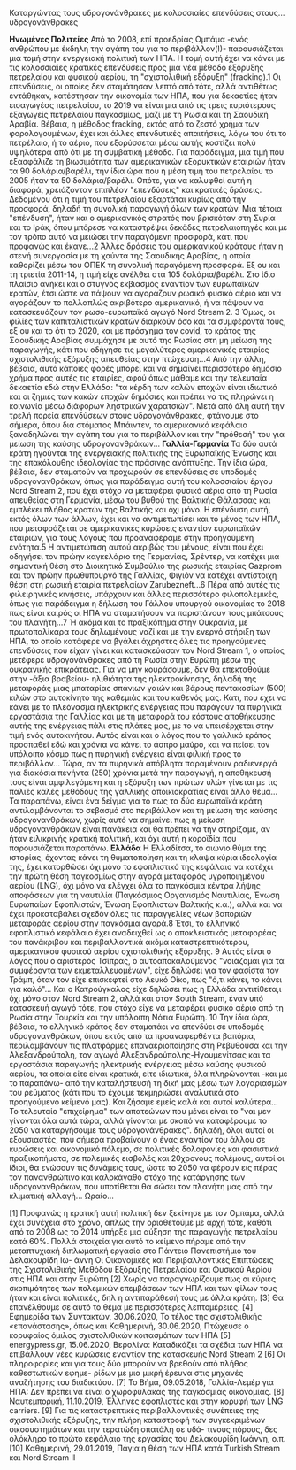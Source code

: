 Καταργώντας τους υδρογονάνθρακες με κολοσσιαίες επενδύσεις στους... υδρογονάνθρακες

**Ηνωμένες Πολιτείες**
Από το 2008, επί προεδρίας Ομπάμα -ενός ανθρώπου με έκδηλη την αγάπη του για το περιβάλλον(!)- παρουσιάζεται μια τομή στην ενεργειακή πολιτική των ΗΠΑ. Η τομή αυτή έχει να κάνει με τις κολοσσιαίες κρατικές επενδύσεις προς μια νέα μέθοδο εξόρυξης πετρελαίου και φυσικού αερίου, τη "σχιστολιθική εξόρυξη" (fracking).1
Οι επενδύσεις, οι οποίες δεν σταμάτησαν λεπτό από τότε, αλλά αντιθέτως εντάθηκαν, κατέστησαν την οικονομία των ΗΠΑ, που για δεκαετίες ήταν εισαγωγέας πετρελαίου, το 2019 να είναι μια από τις τρεις κυριότερους εξαγωγείς πετρελαίου παγκοσμίως, μαζί με τη Ρωσία και τη Σαουδική Αραβία.
Βέβαια, η μέθοδος fracking, εκτός από το ζεστό χρήμα των φορολογουμένων, έχει και άλλες επενδυτικές απαιτήσεις, λόγω του ότι το πετρέλαιο, ή το αέριο, που εξορύσσεται μέσω αυτής κοστίζει πολύ υψηλότερα από ότι με τη συμβατική μέθοδο. Για παράδειγμα, μια τιμή που εξασφάλιζε τη βιωσιμότητα των αμερικανικών εξορυκτικών εταιριών ήταν τα 90 δολάρια/βαρέλι, την ίδια ώρα που η μέση τιμή του πετρελαίου το 2005 ήταν τα 50 δολάρια/βαρέλι. Οπότε, για να καλυφθεί αυτή η διαφορά, χρειάζονταν επιπλέον "επενδύσεις" και κρατικές δράσεις.
Δεδομένου ότι η τιμή του πετρελαίου εξαρτάται κυρίως από την προσφορά, δηλαδή τη συνολική παραγωγή όλων των κρατών. Μια τέτοια "επένδυση", ήταν και ο αμερικανικός στρατός που βρισκόταν στη Συρία και το Ιράκ, όπου μπόρεσε να καταστρέψει δεκάδες πετρελαιοπηγές και με τον τρόπο αυτό να μειώσει την παραγόμενη προσφορά, κάτι που προφανώς και έκανε...2
Άλλες δράσεις του αμερικανικού κράτους ήταν η στενή συνεργασία με τη χούντα της Σαουδικής Αραβίας, η οποία καθορίζει μέσω του ΟΠΕΚ τη συνολική παραγόμενη προσφορά. Εξ ου και τη τριετία 2011-14, η τιμή είχε ανέλθει στα 105 δολάρια/βαρέλι. Στο ίδιο πλαίσιο ανήκει και ο στυγνός εκβιασμός εναντίον των ευρωπαϊκών κρατών, έτσι ώστε να πάψουν να αγοράζουν ρωσικό φυσικό αέριο και να αγοράζουν το πολλαπλώς ακριβότερο αμερικανικό, ή να πάψουν να κατασκευάζουν τον ρωσο-ευρωπαϊκό αγωγό Nord Stream 2. 3
Όμως, οι φιλίες των καπιταλιστικών κρατών διαρκούν όσο και τα συμφέροντά τους, εξ ου και το ότι το 2020, και με πρόσχημα τον covid, το κράτος της Σαουδικής Αραβίας συμμάχησε με αυτό της Ρωσίας στη μη μείωση της παραγωγής, κάτι που οδήγησε τις μεγαλύτερες αμερικανικές εταιρίες σχιστολιθικής εξόρυξης απευθείας στην πτώχευση...4
Από την άλλη, βέβαια, αυτό κάποιες φορές μπορεί και να σημαίνει περισσότερο δημόσιο χρήμα προς αυτές τις εταιρίες, αφού όπως μάθαμε και την τελευταία δεκαετία εδώ στην Ελλάδα: "τα κέρδη των καλών εποχών είναι ιδιωτικά και οι ζημιές των κακών εποχών δημόσιες και πρέπει να τις πληρώνει η κοινωνία μέσω διάφορων ληστρικών χαρατσιών".
Μετά από όλη αυτή την τρελή πορεία επενδύσεων στους υδρογονάνθρακες, φτάνουμε στο σήμερα, όπου δια στόματος Μπάιντεν, το αμερικανικό κεφάλαιο ξαναδηλώνει την αγάπη του για το περιβάλλον και την "πρόθεσή" του για μείωση της καύσης υδρογονανθράκων...
**Γαλλία-Γερμανία**
Τα δύο αυτά κράτη ηγούνται της ενεργειακής πολιτικής της Ευρωπαϊκής Ένωσης και της επακόλουθης ιδεολογίας της πράσινης ανάπτυξης. Την ίδια ώρα, βέβαια, δεν σταματούν να προχωρούν σε επενδύσεις σε υποδομές υδρογονανθράκων, όπως για παράδειγμα αυτή του κολοσσιαίου έργου Nord Stream 2, που έχει στόχο να μεταφέρει φυσικό αέριο από τη Ρωσία απευθείας στη Γερμανία, μέσω του βυθού της Βαλτικής Θάλασσας και εμπλέκει πλήθος κρατών της Βαλτικής και όχι μόνο.
Η επένδυση αυτή, εκτός όλων των άλλων, έχει και να αντιμετωπίσει και το μένος των ΗΠΑ, που μεταφράζεται σε αμερικανικές κυρώσεις εναντίον ευρωπαϊκών εταιριών, για τους λόγους που προαναφέραμε στην προηγούμενη ενότητα.5 Η αντιμετώπιση αυτού ακριβώς του μένους, είναι που έχει οδηγήσει τον πρώην καγκελάριο της Γερμανίας, Σρέντερ, να κατέχει μια σημαντική θέση στο Διοικητικό Συμβούλιο της ρωσικής εταιρίας Gazprom και τον πρώην πρωθυπουργό της Γαλλίας, Φιγιόν να κατέχει αντίστοιχη θέση στη ρωσική εταιρία πετρελαίων Zarubezneft...6
Πέρα από αυτές τις φιλειρηνικές κινήσεις, υπάρχουν και άλλες περισσότερο φιλοπολεμικές, όπως για παράδειγμα η δήλωση του Γάλλου υπουργού οικονομίας το 2018 πως είναι καιρός οι ΗΠΑ να σταματήσουν να παριστάνουν τους μπάτσους του πλανήτη...7 Ή ακόμα και το πραξικόπημα στην Ουκρανία, με πρωτοπαλίκαρα τους δηλωμένους ναζί και με την ενεργό στήριξη των ΗΠΑ, το οποίο κατάφερε να βγάλει άχρηστες όλες τις προηγούμενες επενδύσεις που είχαν γίνει και κατασκεύασαν τον Nord Stream 1, ο οποίος μετέφερε υδρογονάνθρακες από τη Ρωσία στην Ευρώπη μέσω της ουκρανικής επικράτειας.
Για να μην κουράσουμε, δεν θα επεκταθούμε στην -άξια βραβείου- ηλιθιότητα της ηλεκτροκίνησης, δηλαδή της μεταφοράς μιας μπαταρίας σπάνιων γαιών και βάρους πεντακοσίων (500) κιλών στο αυτοκίνητο της καθεμιάς και του καθενός μας. Κάτι, που έχει να κάνει με το πλεόνασμα ηλεκτρικής ενέργειας που παράγουν τα πυρηνικά εργοστάσια της Γαλλίας και με τη μεταφορά του κόστους αποθήκευσης αυτής της ενέργειας πάλι στις πλάτες μας, με το να υπεισέρχεται στην τιμή ενός αυτοκινήτου. Αυτός είναι και ο λόγος που το γαλλικό κράτος προσπαθεί εδώ και χρόνια να κάνει το άσπρο μαύρο, και να πείσει τον υπόλοιπο κόσμο πως η πυρηνική ενέργεια είναι φιλική προς το περιβάλλον... Τώρα, αν τα πυρηνικά απόβλητα παραμένουν ραδιενεργά για διακόσια πενήντα (250) χρόνια μετά την παραγωγή, η αποθήκευσή τους είναι αμφιλεγόμενη και η εξόρυξη των πρώτων υλών γίνεται με τις παλιές καλές μεθόδους της γαλλικής αποικιοκρατίας είναι άλλο θέμα...
Τα παραπάνω, είναι ένα δείγμα για το πως τα δύο ευρωπαϊκά κράτη αντιλαμβάνονται το σεβασμό στο περιβάλλον και τη μείωση της καύσης υδρογονανθράκων, χωρίς αυτό να σημαίνει πως η μείωση υδρογονανθράκων είναι πανάκεια και θα πρέπει να την στηρίζαμε, αν ήταν ειλικρινής κρατική πολιτική, και όχι αυτή η κοροϊδία που παρουσιάζεται παραπάνω.
**Ελλάδα**
Η Ελλαδίτσα, το αιώνιο θύμα της ιστορίας, έχοντας κάνει τη θυματοποίηση και τη κλάψα κύρια ιδεολογία της, έχει κατορθώσει όχι μόνο το εφοπλιστικό της κεφάλαιο να κατέχει την πρώτη θέση παγκοσμίως στην αγορά μεταφοράς υγροποιημένου αερίου (LNG), όχι μόνο να ελέγχει όλα τα παγκόσμια κέντρα λήψης αποφάσεων για τη ναυτιλία (Παγκόσμιος Οργανισμός Ναυτιλίας, Ένωση Ευρωπαίων Εφοπλιστών, Ένωση Εφοπλιστών Βαλτικής κ.α.), αλλά και να έχει προκαταβάλει σχεδόν όλες τις παραγγελίες νέων βαποριών μεταφοράς αερίου στην παγκόσμια αγορά.8
Έτσι, το ελληνικό εφοπλιστικό κεφάλαιο έχει αναδειχθεί ως ο αποκλειστικός μεταφορέας του πανάκριβου και περιβαλλοντικά ακόμα καταστρεπτικότερου, αμερικανικού φυσικού αερίου σχιστολιθικής εξόρυξης. 9
Αυτός είναι ο λόγος που ο αριστερός Τσίπρας, ο αυτοαποκαλούμενος "νοιάζομαι για τα συμφέροντα των εκμεταλλευομένων", είχε δηλώσει για τον φασίστα τον Τράμπ, όταν τον είχε επισκεφτεί στο Λευκό Οίκο, πως "ό,τι κάνει, το κάνει για καλό"... Και ο Κατρούγκαλος είχε δηλώσει πως η Ελλάδα αντιτίθετα,ι όχι μόνο στον Nord Stream 2, αλλά και στον South Stream, έναν υπό κατασκευή αγωγό τότε, που στόχο είχε να μεταφέρει φυσικό αέριο από τη Ρωσία στην Τουρκία και την υπόλοιπη Νότια Ευρώπη. 10
Την ίδια ώρα, βέβαια, το ελληνικό κράτος δεν σταματάει να επενδύει σε υποδομές υδρογονανθράκων, όπου εκτός από τα προαναφερθέντα βαπόρια, περιλαμβάνουν τις πλατφόρμες επαναεριοποίησης στη Ρεβυθούσα και την Αλεξανδρούπολη, τον αγωγό Αλεξανδρούπολης-Ηγουμενίτσας και τα εργοστάσια παραγωγής ηλεκτρικής ενέργειας μέσω καύσης φυσικού αερίου, τα οποία είτε είναι κρατικά, είτε ιδιωτικά, όλα πληρώνονται -και με το παραπάνω- από την καταλήστευσή τη δική μας  μέσω των λογαριασμών του ρεύματος (κάτι που το έχουμε τεκμηριώσει αναλυτικά στο προηγούμενο κείμενό μας).
Και ζήσαμε εμείς καλά και αυτοί καλύτερα...
Το τελευταίο "επιχείρημα" των απατεώνων που μένει είναι το "ναι μεν γίνονται όλα αυτά τώρα, αλλά γίνονται με σκοπό να καταφέρουμε το 2050 να καταργήσουμε τους υδρογονάνθρακες".
δηλαδή, όλοι αυτοί οι εξουσιαστές, που σήμερα προβαίνουν ο ένας εναντίον του άλλου σε κυρώσεις και οικονομικό πόλεμο, σε πολιτικές δολοφονίες και φασιστικά πραξικοπήματα, σε πολεμικές εισβολές και 20χρονους πολέμους, αυτοί οι ίδιοι, θα ενώσουν τις δυνάμεις τους, ώστε το 2050 να φέρουν εις πέρας τον πανανθρώπινο και καλοκάγαθο στόχο της κατάργησης των υδρογονανθράκων, που υποτίθεται θα σώσει τον πλανήτη μας από την κλιματική αλλαγή...
Ωραίο...


[1] Προφανώς η κρατική αυτή πολιτική δεν ξεκίνησε με τον Ομπάμα, αλλά έχει συνέχεια
στο χρόνο, απλώς την οριοθετούμε με αρχή τότε, καθότι από το 2008 ως το 2014 υπήρξε μια
αύξηση της παραγωγής πετρελαίου κατά 60%. Πολλά στοιχεία για αυτό το κείμενο πήραμε
από την μεταπτυχιακή διπλωματική εργασία στο Πάντειο Πανεπιστήμιο του Δελακουρίδη Ιω-
άννη Οι Οικονομικές και Περιβαλλοντικές Επιπτώσεις της Σχιστολιθικής Μεθόδου Εξόρυξης
Πετρελαίου και Φυσικού Αερίου στις ΗΠΑ και στην Ευρώπη
[2] Χωρίς να παραγνωρίζουμε πως οι κύριες σκοπιμότητες των πολεμικών επεμβάσεων των
ΗΠΑ και των φίλων τους ήταν και είναι πολιτικές, δηλ η αντιπαράθεσή τους με άλλα κράτη.
[3] Θα επανέλθουμε σε αυτό το θέμα με περισσότερες λεπτομέρειες.
[4] Εφημερίδα των Συντακτών, 30.06.2020, Το τέλος της σχιστολιθικής «επανάστασης»,
όπως και Καθημερινή, 30.06.2020, Πτώχευσε ο κορυφαίος όμιλος σχιστολιθικών
κοιτασμάτων των ΗΠΑ
[5] energypress.gr, 15.06.2020, Βερολίνο: Καταδικάζει τα σχέδια των ΗΠΑ να επιβάλλουν
νέες κυρώσεις εναντίον της κατασκευής Nord Stream 2
[6] Οι πληροφορίες και για τους δύο μπορούν να βρεθούν από πλήθος καθεστωτικών εφημε-
ρίδων με μια μικρή έρευνα στις μηχανές αναζήτησης του διαδικτύου.
[7] Το Βήμα, 09.05.2018, Γαλλία-Λεμέρ για ΗΠΑ: Δεν πρέπει να είναι ο χωροφύλακας της
παγκόσμιας οικονομίας.
[8] Ναυτεμπορική, 11.10.2019, Έλληνες εφοπλιστές και στην κορυφή των LNG carriers.
[9] Για τις καταστρεπτικές περιβαλλοντικές συνέπειες της σχιστολιθικής εξόρυξης, την
πλήρη καταστροφή των συγκεκριμένων οικοσυστημάτων και την τερατώδη σπατάλη σε υδά-
τινους πόρους, δες ολόκληρο το πρώτο κεφάλαιο της εργασίας του Δελακουρίδη Ιωάννη, ο.π.
[10] Καθημερινή, 29.01.2019, Πάγια η θέση των ΗΠΑ κατά Τurkish Stream και Νord
Stream II
